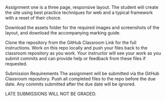 Assignment one is a three page, responsive layout. The student will create the site using best practice techniques for web and a typical framework with a reset of their choice.

Download the assets folder for the required images and screenshots of the layout, and download the accompanying marking guide.

Clone the repository from the GitHub Classroom Link for the full instructions. Work on this repo locally and push your files back to the classroom repository as you work. Your instructor will see your work as you submit commits and can provide help or feedback from these files if requested.



Submission Requirements
The assignment will be submitted via the GitHub Classroom repository. Push all completed files to the repo before the due date. Any commits submitted after the due date will be ignored.

LATE SUBMISSIONS WILL NOT BE GRADED.
